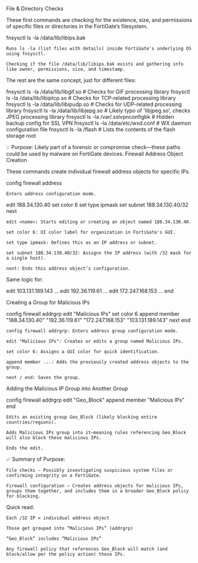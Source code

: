 File & Directory Checks

These first commands are checking for the existence, size, and permissions of specific files or directories in the FortiGate’s filesystem.

fnsysctl ls -la /data/lib/libips.bak

    Runs ls -la (list files with details) inside FortiGate's underlying OS using fnsysctl.

    Checking if the file /data/lib/libips.bak exists and gathering info like owner, permissions, size, and timestamp.

The rest are the same concept, just for different files:

fnsysctl ls -la /data/lib/libgif.so      # Checks for GIF processing library
fnsysctl ls -la /data/lib/libiptcp.so    # Checks for TCP-related processing library
fnsysctl ls -la /data/lib/libipudp.so    # Checks for UDP-related processing library
fnsysctl ls -la /data/lib/libjepg.so     # Likely typo of 'libjpeg.so', checks JPEG processing library
fnsysctl ls -la /var/.sslvpnconfigbk     # Hidden backup config for SSL VPN
fnsysctl ls -la /data/etc/wxd.conf       # WX daemon configuration file
fnsysctl ls -la /flash                   # Lists the contents of the flash storage root

💡 Purpose: Likely part of a forensic or compromise check—these paths could be used by malware on FortiGate devices.
Firewall Address Object Creation

These commands create individual firewall address objects for specific IPs.

config firewall address

    Enters address configuration mode.

edit 188.34.130.40
set color 6
set type ipmask
set subnet 188.34.130.40/32
next

    edit <name>: Starts editing or creating an object named 188.34.130.40.

    set color 6: UI color label for organization in FortiGate's GUI.

    set type ipmask: Defines this as an IP address or subnet.

    set subnet 188.34.130.40/32: Assigns the IP address (with /32 mask for a single host).

    next: Ends this address object’s configuration.

Same logic for:

edit 103.131.189.143
...
edit 192.36.119.61
...
edit 172.247.168.153
...
end

Creating a Group for Malicious IPs

config firewall addrgrp
edit "Malicious IPs"
set color 6
append member "188.34.130.40" "192.36.119.61" "172.247.168.153" "103.131.189.143"
next
end

    config firewall addrgrp: Enters address group configuration mode.

    edit "Malicious IPs": Creates or edits a group named Malicious IPs.

    set color 6: Assigns a GUI color for quick identification.

    append member ...: Adds the previously created address objects to the group.

    next / end: Saves the group.

Adding the Malicious IP Group into Another Group

config firewall addrgrp
edit "Geo_Block"
append member "Malicious IPs"
end

    Edits an existing group Geo_Block (likely blocking entire countries/regions).

    Adds Malicious IPs group into it—meaning rules referencing Geo_Block will also block these malicious IPs.

    Ends the edit.

✅ Summary of Purpose:

    File checks – Possibly investigating suspicious system files or confirming integrity on a FortiGate.

    Firewall configuration – Creates address objects for malicious IPs, groups them together, and includes them in a broader Geo_Block policy for blocking.

Quick read:

    Each /32 IP = individual address object

    Those get grouped into “Malicious IPs” (addrgrp)

    “Geo_Block” includes “Malicious IPs”

    Any firewall policy that references Geo_Block will match (and block/allow per the policy action) those IPs. 
